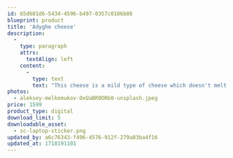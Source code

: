 ```yaml
---
id: 65d601d6-5434-4596-b497-0357c0106b86
blueprint: product
title: 'Adyghe cheese'
description:
  -
    type: paragraph
    attrs:
      textAlign: left
    content:
      -
        type: text
        text: "This cheese is a mild type of cheese which doesn't melt when baked or fired. It's often consumed fresh of after being tried by the sun or in the oven."
photos:
  - aleksey-melkomukov-OxUaBR0ORb0-unsplash.jpeg
price: 1599
product_type: digital
download_limit: 5
downloadable_asset:
  - sc-laptop-sticker.png
updated_by: a6c76343-f496-4576-912f-279a03ba4f16
updated_at: 1718191101
---
```

